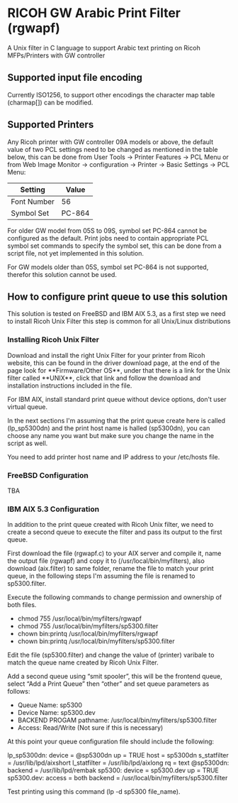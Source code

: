 # RICOH GW Arabic Print Filter (rgwapf)

A Unix filter in C language to support Arabic text printing on Ricoh MFPs/Printers with GW controller
## Supported input file encoding
Currently ISO1256, to support other encodings the character map table (charmap[]) can be modified.
## Supported Printers
Any Ricoh printer with GW controller 09A models or above, the default value of two PCL settings need to be changed as mentioned in the table below, this can be done from User Tools -> Printer Features -> PCL Menu or from Web Image Monitor -> configuration -> Printer -> Basic Settings -> PCL Menu:
  <table class="table table-bordered table-striped">
      <thead>
          <tr>
              <th style="">Setting</th>
              <th style="">Value</th>
          </tr>
      </thead>
      <tbody>
      <tr valign="top"><td>Font Number</td><td valign="top">56</td></tr>
      <tr valign="top"><td>Symbol Set</td><td valign="top">PC-864</td></tr></tbody></table>
<p>For older GW model from 05S to 09S, symbol set PC-864 cannot be configured as the default. Print jobs need to contain appropriate PCL symbol set commands to specify the symbol set, this can be done from a script file, not yet implemented in this solution. </p>
<p>For GW models older than 05S, symbol set PC-864 is not supported, therefor this solution cannot be used.
<h2>How to configure print queue to use this solution</h2>
This solution is tested on FreeBSD and IBM AIX 5.3, as a first step we need to install Ricoh Unix Filter this step is common for all Unix/Linux distributions
<h3>Installing Ricoh Unix Filter</h3>
<p>Download and install the right Unix Filter for your printer from Ricoh website, this can be found in the driver download page, at the end of the page look for **Firmware/Other OS**, under that there is a link for the Unix filter called **UNIX**, click that link and follow the download and installation instructions included in the file.</p>
<p>For IBM AIX, install standard print queue without device options, don't user virtual queue.</p>
<p>In the next sections I'm assuming that the print queue create here is called (lp_sp5300dn) and the print host name is halled (sp5300dn), you can choose any name you want but make sure you change the name in the script as well.</p>
<p>You need to add printer host name and IP address to your /etc/hosts file.</p>
<h3>FreeBSD Configuration</h3>
TBA
<h3>IBM AIX 5.3 Configuration</h3>
<p>In addition to the print queue created with Ricoh Unix filter, we need to create a second queue to execute the filter and pass its output to the first queue.</p>
<p>First download the file (rgwapf.c) to your AIX server and compile it, name the output file (rgwapf) and copy it to (/usr/local/bin/myfilters), also download (aix.filter) to same folder, rename the file to match your print queue, in the following steps I'm assuming the file is renamed to sp5300.filter.</p>
<p>Execute the following commands to change permission and ownership of both files.</p>
<ul>
<li>chmod 755 /usr/local/bin/myfilters/rgwapf</li>
<li>chmod 755 /usr/local/bin/myfilters/sp5300.filter</li>
<li>chown bin:printq /usr/local/bin/myfilters/rgwapf</li>
<li>chown bin:printq /usr/local/bin/myfilters/sp5300.filter</li>
</ul>
<p>Edit the file (sp5300.filter) and change the value of (printer) varibale to match the queue name created by Ricoh Unix Filter.</p>
<p>Add a second queue using “smit spooler”, this will be the frontend queue, select “Add a Print Queue” then “other” and set queue parameters as follows:</p>
<ul>
<li>Queue Name: sp5300</li>
<li>Device Name: sp5300.dev</li>
<li>BACKEND PROGAM pathname: /usr/local/bin/myfilters/sp5300.filter</li>
<li>Access: Read/Write (Not sure if this is necessary)</li>
</ul>
<p>At this point your queue configuration file should include the following:</p>
lp_sp5300dn:
	device = @sp5300dn
	up = TRUE
	host = sp5300dn
	s_statfilter = /usr/lib/lpd/aixshort
	l_statfilter = /usr/lib/lpd/aixlong
	rq = text
@sp5300dn:
	backend = /usr/lib/lpd/rembak
sp5300:
	device = sp5300.dev
	up = TRUE
sp5300.dev:
	access = both
	backend = /usr/local/bin/myfilters/sp5300.filter
  
Test printing using this command (lp -d sp5300 file_name).
